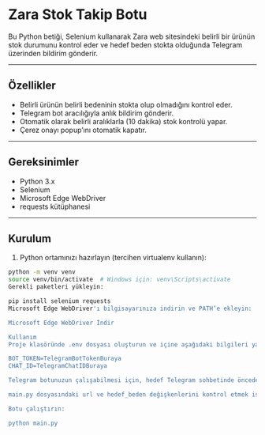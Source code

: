 # Zara Stok Takip Botu

Bu Python betiği, Selenium kullanarak Zara web sitesindeki belirli bir ürünün stok durumunu kontrol eder ve hedef beden stokta olduğunda Telegram üzerinden bildirim gönderir.

---

## Özellikler

- Belirli ürünün belirli bedeninin stokta olup olmadığını kontrol eder.
- Telegram bot aracılığıyla anlık bildirim gönderir.
- Otomatik olarak belirli aralıklarla (10 dakika) stok kontrolü yapar.
- Çerez onayı popup’ını otomatik kapatır.

---

## Gereksinimler

- Python 3.x
- Selenium
- Microsoft Edge WebDriver
- requests kütüphanesi

---

## Kurulum

1. Python ortamınızı hazırlayın (tercihen virtualenv kullanın):

```bash
python -m venv venv
source venv/bin/activate  # Windows için: venv\Scripts\activate
Gerekli paketleri yükleyin:

pip install selenium requests
Microsoft Edge WebDriver'ı bilgisayarınıza indirin ve PATH’e ekleyin:

Microsoft Edge WebDriver İndir

Kullanım
Proje klasöründe .env dosyası oluşturun ve içine aşağıdaki bilgileri yazın:

BOT_TOKEN=TelegramBotTokenBuraya
CHAT_ID=TelegramChatIDBuraya

Telegram botunuzun çalışabilmesi için, hedef Telegram sohbetinde önceden /start komutunu göndermiş olmanız gerekir. Bu, botunuzun sizinle mesajlaşabilmesi için zorunludur.

main.py dosyasındaki url ve hedef_beden değişkenlerini kontrol etmek istediğiniz ürün ve bedenle güncelleyin.

Botu çalıştırın:

python main.py
